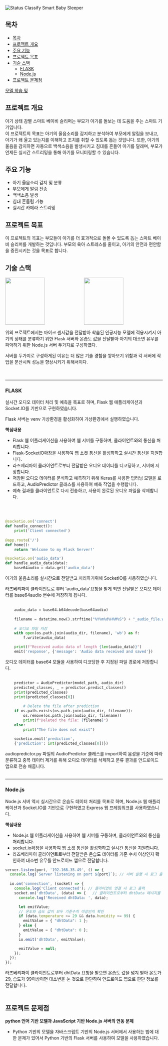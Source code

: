 ![Status Classify Smart Baby Sleeper](https://capsule-render.vercel.app/api?type=waving&color=auto&height=300&section=header&text=Status%20Classify%20Smart%20Baby%20Sleeper&fontSize=50)

<a href = "https://github.com/kdk0411/Audio_Classification_Model"></a>

## 목차
- [목차](#목차)
- [프로젝트 개요](#프로젝트-개요)
- [주요 기능](#주요-기능)
- [프로젝트 목표](#프로젝트-목표)
- [기술 스택](#기술-스택)
  - [FLASK](#flask)
  - [Node.js](#nodejs)
- [프로젝트 문제점](#프로젝트-문제점)

<a href = "https://github.com/kdk0411/Audio_Classification_Model">모델 학습 및</a>

## 프로젝트 개요
아기 상태 감별 스마트 베이비 슬리퍼는 부모가 아기를 돌보는 데 도움을 주는 스마트 기기입니다.  
이 프로젝트의 목표는 아기의 울음소리를 감지하고 분석하여 부모에게 알림을 보내고, 아기가 왜 울고 있는지를 이해하고 조치를 취할 수 있도록 돕는 것입니다. 또한, 아기의 울음을 감지하면 자동으로 백색소음을 발생시키고 침대를 흔들어 아기를 달래며, 부모가 언제든 실시간 스트리밍을 통해 아기를 모니터링할 수 있습니다.

## 주요 기능
- 아기 울음소리 감지 및 분류
- 부모에게 알림 전송
- 백색소음 발생
- 침대 흔들림 기능
- 실시간 카메라 스트리밍

## 프로젝트 목표
이 프로젝트의 목표는 부모들이 아기를 더 효과적으로 돌볼 수 있도록 돕는 스마트 베이비 슬리퍼를 개발하는 것입니다. 부모의 육아 스트레스를 줄이고, 아기의 안전과 편안함을 증진시키는 것을 목표로 합니다.

## 기술 스택
<img src="https://img.shields.io/badge/Flask-000000?style=for-the-badge&logo=flask&logoColor=white" width="50%" height="150"><img src="https://img.shields.io/badge/Node.js-43853D?style=for-the-badge&logo=node.js&logoColor=white" width="50%" height="150">

위의 프로젝트에서는 마이크 센서값을 전달받아 학습된 인공지능 모델에 적용시켜서 아기의 상태를 분류하기 위한 Flask 서버와 온습도 값을 전달받아 아기의 대소변 유무를 파악하기 위한 Node.js 서버 두가지로 구성하였다.  

서버를 두가지로 구성하게된 이유는 더 많은 기술 경험을 쌓아보기 위함과 각 서버에 작업을 분산시켜 성능을 향상시키기 위해서이다.
<br>
<br>
<br>

***
### FLASK
실시간 오디오 데이터 처리 및 예측을 목표로 하며, Flask 웹 애플리케이션과 Socket.IO를 기반으로 구현하였습니다.  

Flask 서버는 venv 가상환경을 활성화하여 가상환경에서 실행하였습니다.

**핵심내용**
- Flask 웹 어플리케이션을 사용하여 웹 서버를 구동하며, 클라이언트와의 통신을 처리합니다.
- Flask-SocketIO확장을 사용하여 웹 소켓 통신을 활성화하고 실시간 통신을 지원합니다.
- 라즈베리파이 클라이언트로부터 전달받은 오디오 데이터를 디코딩하고, 서버에 저장합니다.
- 저장된 오디오 데이터를 분석하고 예측하기 위해 Keras를 사용한 딥러닝 모델을 로드하고, AudioPredictor 클래스를 사용하여 예측 작업을 수행합니다.
- 예측 결과를 클라이언트로 다시 전송하고, 사용이 완료된 오디오 파일을 삭제합니다.
<br>
<br/>

```python
@socketio.on('connect')
def handle_connect():
    print('Client connected')
    
@app.route('/')
def home():
    return 'Welcome to my Flask Server!'   

@socketio.on('audio_data')
def handle_audio_data(data):
    base64audio = data.get('audio_data')
```

아기의 울음소리를 실시간으로 전달받고 처리하기위해 SocketIO를 사용하였습니다.  

라즈베리파이 클라이언트로 부터 'audio_data'요청을 받게 되면 전달받은 오디오 데이터를 base64audio 변수에 저장하게 됩니다.  
<br>


```python
    audio_data = base64.b64decode(base64audio)  
    
    filename = datetime.now().strftime("%Y%m%d%H%M%S") + "_audio_file.wav"  
    
    # 오디오 파일 저장
    with open(os.path.join(audio_dir, filename), 'wb') as f:
        f.write(audio_data)

    print(f"Received audio data of length {len(audio_data)}")
    emit('response', {'message': 'Audio data received and saved'})
```

오디오 데이터를 base64 모듈을 사용하여 디코딩한 후 지정된 파일 경로에 저장합니다.  
<br>

```python
    predictor = AudioPredictor(model_path, audio_dir)
    predicted_classes, _ = predictor.predict_classes()
    print(predicted_classes)
    print(predicted_classes[0])
    
        # Delete the file after prediction
    if os.path.exists(os.path.join(audio_dir, filename)):
        os.remove(os.path.join(audio_dir, filename))
        print(f"Deleted the file: {filename}")
    else:
        print("The file does not exist")
        
    socketio.emit('prediction', 
    {'prediction': int(predicted_classes[0])})
```

audiopredictor.py 파일의 AudioPredictor 클래스를 import하여 음성을 기준에 따라 분류하고 중복 데이터 제거를 위해 오디오 데이터를 삭제하고 분류 결과를 안드로이드 앱으로 전송 해줍니다.  
<br>

***
### Node.js
Node.js 서버 역시 실시간으로 온습도 데이터 처리를 목표로 하며, Node.js 웹 애플리케이션과 Socket.IO를 기반으로 구현하였고 Express 웹 프레임워크를 사용하였습니다.  

**핵심내용**
- Node.js 웹 어플리케이션을 사용하여 웹 서버를 구동하며, 클라이언트와의 통신을 처리합니다.
- socket.io확장을 사용하여 웹 소켓 통신을 활성화하고 실시간 통신을 지원합니다.
- 라즈베리파이 클라이언트로부터 전달받은 온습도 데이터를 기준 수치 이상인지 확인하여 대소변 유무를 안드로이드 앱으로 전달합니다.
  
```javascript
server.listen(port, '192.168.35.49', () => {
  console.log(`Server listening on port ${port}`); // 서버 실행 시 로그 출력
  
  io.on('connection', (socket) => {
    console.log('Client connected'); // 클라이언트 연결 시 로그 출력
    socket.on('dhtData', (data) => {   // 클라이언트로부터 dhtData 메시지를 받으면
      console.log('Received dhtData: ', data);

      let emitValue;
      // 온도와 습도 값이 모두 기준수치 이상인지 확인
      if (data.temperature >= 29 && data.humidity >= 99) {
        emitValue = { "dhtData": 1 };
      } else {
        emitValue = { "dhtData": 0 };
      }
      io.emit('dhtData', emitValue);

      emitValue = null;
    });
  });
});
```

라즈베리파이 클라이언트로부터 dhtData 요청을 받으면 온습도 값을 넘겨 받아 온도가 29, 습도가 99이상이면 대소변을 눈 것으로 판단하여 안드로이드 앱으로 판단 정보를 전달합니다.  
<br>

## 프로젝트 문제점
**python 언어 기반 모델과 JavaScript 기반 Node.js 서버의 연동 문제**

- Python 기반의 모델을 자바스크립트 기반의 Node.js 서버에서 사용하는 법에 대한 문제가 있어서 Python 기반의 Flask 서버를 사용하여 모델을 사용하였습니다.
